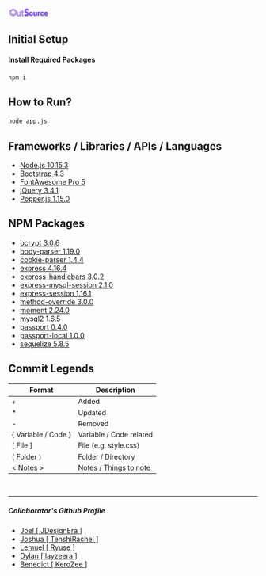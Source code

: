 <img src="public/img/logo/color.png" />

Initial Setup
------
#### Install Required Packages
```cmd
npm i
```


How to Run?
------
```cmd
node app.js
```


Frameworks / Libraries / APIs / Languages
------
* [Node.js 10.15.3](https://nodejs.org/en/)
* [Bootstrap 4.3](https://getbootstrap.com/)
* [FontAwesome Pro 5](https://fontawesome.com/)
* [jQuery 3.4.1](https://jquery.com/)
* [Popper.js 1.15.0](https://popper.js.org/)


NPM Packages
------
* [bcrypt 3.0.6](https://www.npmjs.com/package/bcrypt)
* [body-parser 1.19.0](https://www.npmjs.com/package/body-parser)
* [cookie-parser 1.4.4](https://www.npmjs.com/package/cookie-parser)
* [express 4.16.4](https://www.npmjs.com/package/express)
* [express-handlebars 3.0.2](https://www.npmjs.com/package/express-handlebars)
* [express-mysql-session 2.1.0](https://www.npmjs.com/package/express-mysql-session)
* [express-session 1.16.1](https://www.npmjs.com/package/express-session)
* [method-override 3.0.0](https://www.npmjs.com/package/method-override)
* [moment 2.24.0](https://www.npmjs.com/package/moment)
* [mysql2 1.6.5](https://www.npmjs.com/package/mysql2)
* [passport 0.4.0](https://www.npmjs.com/package/passport)
* [passport-local 1.0.0](https://www.npmjs.com/package/passport-local)
* [sequelize 5.8.5](https://www.npmjs.com/package/sequelize)


Commit Legends
------
| Format | Description |
|--------|-------------|
| + | Added |
| * | Updated |
| - | Removed |
| { Variable / Code } | Variable / Code related
| \[ File ] | File (e.g. style.css) |
| ( Folder ) | Folder / Directory |
| < Notes > | Notes / Things to note |
<br>


------
##### Collaborator's Github Profile
* [Joel [ JDesignEra ]](https://github.com/JDesignEra)
* [Joshua [ TenshiRachel ]](https://github.com/TenshiRachel)
* [Lemuel [ Ryuse ]](https://github.com/Ryuse)
* [Dylan [ layzeera ]](https://github.com/layzeera)
* [Benedict [ KeroZee ]](https://github.com/KeroZee)